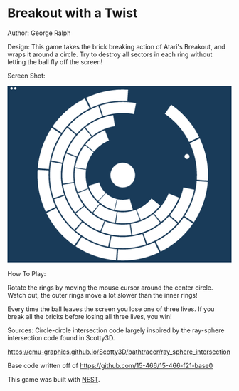 # Breakout with a Twist

Author: George Ralph

Design: This game takes the brick breaking action of Atari's Breakout, and wraps it around a circle. Try to destroy all sectors in each ring without letting the ball fly off the screen!

Screen Shot:

![Screen Shot](screenshot.png)

How To Play:

Rotate the rings by moving the mouse cursor around the center circle. Watch out,
the outer rings move a lot slower than the inner rings!

Every time the ball leaves the screen you lose one of three lives. If you break
all the bricks before losing all three lives, you win!

Sources: Circle-circle intersection code largely inspired by the ray-sphere
intersection code found in Scotty3D.

https://cmu-graphics.github.io/Scotty3D/pathtracer/ray_sphere_intersection

Base code written off of
https://github.com/15-466/15-466-f21-base0

This game was built with [NEST](NEST.md).
